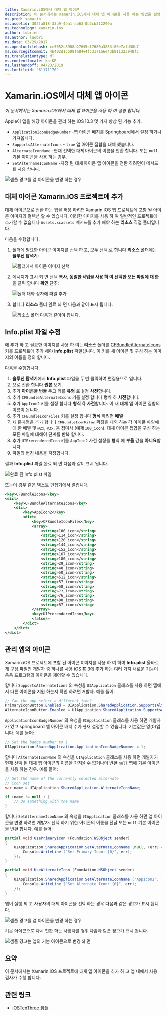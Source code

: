 ```yaml
---
title: Xamarin.iOS에서 대체 앱 아이콘
description: 이 문서에서는 Xamarin.iOS에서 대체 앱 아이콘을 사용 하는 방법을 설명 합니다. Xamarin.iOS 프로젝트에 이러한 아이콘을 추가 하는 방법, Info.plist 파일을 수정 하는 방법 및 앱의 아이콘을 프로그래밍 방식으로 관리 하는 방법에 설명 합니다.
ms.prod: xamarin
ms.assetid: 302fa818-33b9-4ea1-ab63-0b2cb312299a
ms.technology: xamarin-ios
author: lobrien
ms.author: laobri
ms.date: 03/29/2017
ms.openlocfilehash: cc5052c8988a27605cf7680a3853f80e7afd38b7
ms.sourcegitcommit: 4b402d1c508fa84e4fc3171a6e43b811323948fc
ms.translationtype: MT
ms.contentlocale: ko-KR
ms.lasthandoff: 04/23/2019
ms.locfileid: "61171170"
---
```

# <a name="alternate-app-icons-in-xamarinios"></a>Xamarin.iOS에서 대체 앱 아이콘

_이 문서에서는 Xamarin.iOS에서 대체 앱 아이콘을 사용 하 여 설명 합니다._

Apple이 앱을 해당 아이콘을 관리 하는 iOS 10.3 몇 가지 향상 된 기능 추가.

 - `ApplicationIconBadgeNumber` -앱 아이콘 배지를 Springboard에서 설정 하거나 가져옵니다.
 - `SupportsAlternateIcons` - `true` 앱 아이콘 집합을 대체 했습니다.
 - `AlternateIconName` -현재 선택한 대체 아이콘의 이름을 반환 합니다. 또는 `null` 기본 아이콘을 사용 하는 경우.
 - `SetAlternameIconName` -지정 된 대체 아이콘 앱 아이콘을 전환 하려면이 메서드를 사용 합니다.

![](alternate-app-icons-images/icons04.png "샘플 경고를 앱 아이콘을 변경 하는 경우")

<a name="Adding-Alternate-Icons" />

## <a name="adding-alternate-icons-to-a-xamarinios-project"></a>대체 아이콘 Xamarin.iOS 프로젝트에 추가

대체 아이콘으로 전환 하는 앱을 허용 하려면 Xamarin.iOS 앱 프로젝트에 포함 될 아이콘 이미지의 컬렉션 할 수 있습니다. 이러한 이미지를 사용 하 여 일반적인 프로젝트에 추가할 수 없습니다 `Assets.xcassets` 메서드를 추가 해야 하는 **리소스** 직접 폴더입니다.

다음을 수행합니다.

1. 폴더에 필요한 아이콘 이미지를 선택 하 고, 모두 선택,로 합니다 **리소스** 폴더에는 **솔루션 탐색기**:

    ![](alternate-app-icons-images/icons00.png "폴더에서 아이콘 이미지 선택")

2. 메시지가 표시 되 면 선택 **복사**, **동일한 작업을 사용 하 여 선택한 모든 파일에 대 한** 을 클릭 합니다 **확인** 단추:

    ![](alternate-app-icons-images/icons02.png "폴더 대화 상자에 파일 추가")

3. 합니다 **리소스** 폴더 완료 되 면 다음과 같이 표시 됩니다.

    ![](alternate-app-icons-images/icons01.png "리소스 폴더 다음과 같아야 합니다.")

<a name="Modifying-the-Info.plist-File" />

## <a name="modifying-the-infoplist-file"></a>Info.plist 파일 수정

에 추가 하 고 필요한 이미지를 사용 하 여는 **리소스** 폴더를 [CFBundleAlternateIcons](https://developer.apple.com/library/content/documentation/General/Reference/InfoPlistKeyReference/Articles/CoreFoundationKeys.html#//apple_ref/doc/uid/TP40009249-SW13) 키를 프로젝트에 추가 해야 **Info.plist** 파일입니다. 이 키를 새 아이콘 및 구성 하는 이미지의 이름을 정의 합니다.

다음을 수행합니다.

1. **솔루션 탐색기**에서 **Info.plist** 파일을 두 번 클릭하여 편집용으로 엽니다.
2. 으로 전환 합니다 **원본** 보기.
3. 추가 **아이콘을 번들** 두고 키를 **유형** 로 설정 **사전**합니다.
4. 추가 `CFBundleAlternateIcons` 키를 설정 합니다 **형식** 하 **사전**합니다.
5. 추가 `AppIcon2` 키를 설정 합니다 **형식** 하 **사전**합니다. 이 새 대체 앱 아이콘 집합의 이름이 됩니다.
6. 추가 `CFBundleIconFiles` 키를 설정 합니다 **형식** 하려면 **배열**
7. 새 문자열을 추가 합니다 `CFBundleIconFiles` 확장을 제외 하는 각 아이콘 파일에 대 한 배열 및 `@2x`, `@3x`, 등 접미사 (예제 `100_icon`). 대체 아이콘 집합을 구성 하는 모든 파일에 대해이 단계를 반복 합니다.
8. 추가 `UIPrerenderedIcon` 키를 `AppIcon2` 사전 설정를 **형식** 에 **부울** 값을 **아니요**합니다.
9. 파일의 변경 내용을 저장합니다.

결과 **Info.plist** 파일 완료 되 면 다음과 같이 표시 됩니다.

![](alternate-app-icons-images/icons03.png "완료 된 Info.plist 파일")

또는이 경우 같은 텍스트 편집기에서 열립니다.

```xml
<key>CFBundleIcons</key>
<dict>
    <key>CFBundleAlternateIcons</key>
    <dict>
        <key>AppIcon2</key>
        <dict>
            <key>CFBundleIconFiles</key>
            <array>
                <string>100_icon</string>
                <string>114_icon</string>
                <string>120_icon</string>
                <string>144_icon</string>
                <string>152_icon</string>
                <string>167_icon</string>
                <string>180_icon</string>
                <string>29_icon</string>
                <string>40_icon</string>
                <string>50_icon</string>
                <string>512_icon</string>
                <string>57_icon</string>
                <string>58_icon</string>
                <string>72_icon</string>
                <string>76_icon</string>
                <string>80_icon</string>
                <string>87_icon</string>
            </array>
            <key>UIPrerenderedIcon</key>
            <false/>
        </dict>
    </dict>
</dict>
```

<a name="Managing-the-Apps-Icon" />

## <a name="managing-the-apps-icon"></a>관리 앱의 아이콘 

Xamarin.iOS 프로젝트에 포함 된 아이콘 이미지를 사용 하 여 하며 **Info.plist** 올바르게 구성 파일인 개발자 중 하나를 사용 iOS 10.3에 추가 하는 여러 가지 새로운 기능이 응용 프로그램의 아이콘을 제어할 수 있습니다.

합니다 `SupportsAlternateIcons` 의 속성을 `UIApplication` 클래스를 사용 하면 앱에서 다른 아이콘을 지원 하는지 확인 하려면 개발자. 예를 들어:

```csharp
// Can the app select a different icon?
PrimaryIconButton.Enabled = UIApplication.SharedApplication.SupportsAlternateIcons;
AlternateIconButton.Enabled = UIApplication.SharedApplication.SupportsAlternateIcons;
```

`ApplicationIconBadgeNumber` 의 속성을 `UIApplication` 클래스를 사용 하면 개발자가 있고 springboard 앱 아이콘 배지 수가 현재 설정할 수 있습니다. 기본값은 영(0)입니다. 예를 들어:

```csharp
// Set the badge number to 1
UIApplication.SharedApplication.ApplicationIconBadgeNumber = 1;
```

합니다 `AlternateIconName` 의 속성을 `UIApplication` 클래스를 사용 하면 개발자가 현재 선택 된 대체 앱 아이콘의 이름을 가져올 수 없거나이 반환 `null` 앱에 기본 아이콘을 사용 하는 경우. 예를 들어:

```csharp
// Get the name of the currently selected alternate
// icon set
var name = UIApplication.SharedApplication.AlternateIconName;

if (name != null ) {
    // Do something with the name
}
```

합니다 `SetAlternameIconName` 의 속성을 `UIApplication` 클래스를 사용 하면 앱 아이콘을 변경 하려면 개발자. 선택 하기 위한 아이콘의 이름을 전달 또는 `null` 기본 아이콘을 반환 합니다. 예를 들어:

```csharp
partial void UsePrimaryIcon (Foundation.NSObject sender)
{
    UIApplication.SharedApplication.SetAlternateIconName (null, (err) => {
        Console.WriteLine ("Set Primary Icon: {0}", err);
    });
}

partial void UseAlternateIcon (Foundation.NSObject sender)
{
    UIApplication.SharedApplication.SetAlternateIconName ("AppIcon2", (err) => {
        Console.WriteLine ("Set Alternate Icon: {0}", err);
    });
}
```

앱이 실행 되 고 사용자의 대체 아이콘을 선택 하는 경우 다음과 같은 경고가 표시 됩니다.

![](alternate-app-icons-images/icons04.png "샘플 경고를 앱 아이콘을 변경 하는 경우")

기본 아이콘으로 다시 전환 하는 사용자를 경우 다음과 같은 경고가 표시 됩니다.

![](alternate-app-icons-images/icons05.png "샘플 경고는 앱의 기본 아이콘으로 변경 되 면")

<a name="Summary" />

## <a name="summary"></a>요약

이 문서에서는 Xamarin.iOS 프로젝트에 대체 앱 아이콘을 추가 하 고 앱 내에서 사용 검사가 수행 합니다.



## <a name="related-links"></a>관련 링크

- [iOSTenThree 샘플](https://developer.xamarin.com/samples/ios/iOS10/iOSTenThree)
